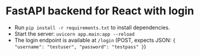 # FastAPI backend for React with login

- Run `pip install -r requirements.txt` to install dependencies.
- Start the server: `uvicorn app.main:app --reload`
- The login endpoint is available at `/login` (POST, expects JSON: `{ "username": "testuser", "password": "testpass" }`)
